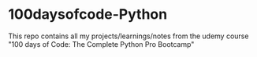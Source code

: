 # 100daysofcode-Python
This repo contains all my projects/learnings/notes from the udemy course "100 days of Code: The Complete Python Pro Bootcamp" 
